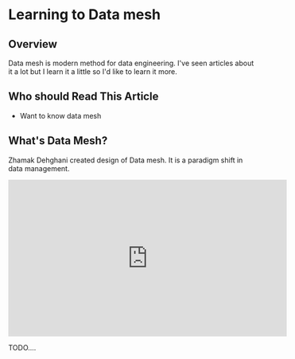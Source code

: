 # Learning to Data mesh
<script type="module">
  import mermaid from 'https://unpkg.com/mermaid@9/dist/mermaid.esm.min.mjs';
  mermaid.initialize({ startOnLoad: true });
</script>
## Overview
Data mesh is modern method for data engineering. I've seen articles about it a lot but I learn it a little so I'd like to learn it more.

## Who should Read This Article
- Want to know data mesh

## What's Data Mesh?
Zhamak Dehghani created design of Data mesh. It is a paradigm shift in data management.
<iframe width="560" height="315" src="https://www.youtube.com/embed/_bmYXWCxF_Q" title="YouTube video player" frameborder="0" allow="accelerometer; autoplay; clipboard-write; encrypted-media; gyroscope; picture-in-picture" allowfullscreen></iframe>

TODO....